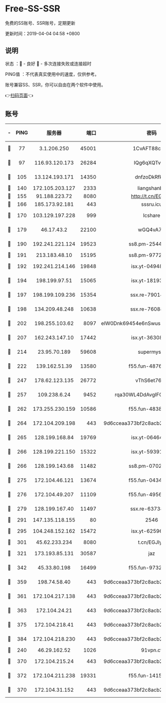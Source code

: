 # Free-SS-SSR

免费的SS账号、SSR账号，定期更新

更新时间：2019-04-04 04:58 +0800

## 说明

状态     ：🙂 - 良好 🙁 - 多次连接失败或连接超时

PING值   ：不代表真实使用中的速度，仅供参考。

账号兼容SS、SSR，你可以自由在两个软件中使用。

👉[扫码页面](https://liesauer.github.io/Free-SS-SSR/)👈

## 账号

|-|PING|服务器|端口|密码|加密方式|区域|
|:----:|:----:|:-----:|-----:|:----:|:----:|:----:|
|🙂|77|3.1.206.250|45001|1CvAFT88cqXA|aes-256-cfb|SG|
|🙂|97|116.93.120.173|26284|IQg6qXQTvhnJ|aes-256-cfb|PH|
|🙂|105|13.124.193.171|14350|dnfzoDkRfk1a|aes-256-cfb|KR|
|🙂|140|172.105.203.127|2333|liangshanbo|chacha20|JP|
|🙂|155|91.188.223.72|8080|http://t.cn/EGJIyrl|rc4-md5|RU|
|🙂|166|185.173.92.181|443|sssru.icu|rc4-md5|RU|
|🙂|170|103.129.197.228|999|lcshare|aes-256-cfb|US|
|🙂|179|46.17.43.2|22100|wGQ4vA7D|aes-256-gcm|RU|
|🙂|190|192.241.221.124|19523|ss8.pm-25447716|aes-256-cfb|US|
|🙂|191|213.183.48.10|15195|ss8.pm-97720747|rc4-md5|RU|
|🙂|192|192.241.214.146|19848|isx.yt-04948668|aes-256-cfb|US|
|🙂|194|198.199.97.51|15065|isx.yt-18193604|aes-256-cfb|US|
|🙂|197|198.199.109.236|15354|ssx.re-79014072|aes-256-cfb|US|
|🙂|198|134.209.48.248|10638|ssx.re-76088274|aes-256-cfb|US|
|🙂|202|198.255.103.62|8097|eIW0Dnk69454e6nSwuspv9DmS201tQ0D|aes-256-cfb|US|
|🙂|207|162.243.147.10|17442|isx.yt-36308071|aes-256-cfb|US|
|🙂|214|23.95.70.189|59608|supermyssr|chacha20-ietf|US|
|🙂|222|139.162.51.39|13580|f55.fun-48765997|aes-256-cfb|SG|
|🙂|247|178.62.123.135|26772|vThS6et76Git|aes-256-cfb|GB|
|🙂|257|109.238.6.24|9452|rqa30WL4DdAvgIFG6Fs3znzTa|aes-256-cfb|FR|
|🙂|262|173.255.230.159|10586|f55.fun-48382227|aes-256-cfb|US|
|🙂|264|172.104.209.198|443|9d6cceaa373bf2c8acb22e60b6a58be6|aes-256-cfb|US|
|🙂|265|128.199.168.84|19769|isx.yt-06464795|aes-256-cfb|SG|
|🙂|266|128.199.221.150|15322|isx.yt-59391923|aes-256-cfb|SG|
|🙂|266|128.199.143.68|11482|ss8.pm-07027944|aes-256-cfb|SG|
|🙂|275|172.104.46.121|13674|f55.fun-04347398|aes-256-cfb|SG|
|🙂|276|172.104.49.207|11109|f55.fun-49562246|aes-256-cfb|SG|
|🙂|279|128.199.167.40|11497|ssx.re-63738740|aes-256-cfb|SG|
|🙂|291|147.135.118.155|80|2546|chacha20|US|
|🙂|295|104.248.152.162|15472|isx.yt-62596882|aes-256-cfb|SG|
|🙂|301|45.62.233.234|8080|t.cn/EGJIyrl|rc4-md5|CA|
|🙂|321|173.193.85.131|30587|jaz|aes-256-cfb|US|
|🙂|342|45.33.80.198|16499|f55.fun-97323314|aes-256-cfb|US|
|🙂|359|198.74.58.40|443|9d6cceaa373bf2c8acb22e60b6a58be6|aes-256-cfb|US|
|🙂|361|172.104.217.138|443|9d6cceaa373bf2c8acb22e60b6a58be6|aes-256-cfb|US|
|🙂|363|172.104.24.21|443|9d6cceaa373bf2c8acb22e60b6a58be6|aes-256-cfb|US|
|🙂|375|172.104.218.41|443|9d6cceaa373bf2c8acb22e60b6a58be6|aes-256-cfb|US|
|🙂|384|172.104.218.230|443|9d6cceaa373bf2c8acb22e60b6a58be6|aes-256-cfb|US|
|🙂|240|46.29.162.52|1026|91vpn.cf|rc4-md5|RU|
|🙂|370|172.104.215.24|443|9d6cceaa373bf2c8acb22e60b6a58be6|aes-256-cfb|US|
|🙂|372|172.104.211.238|19331|f55.fun-14153413|aes-256-cfb|US|
|🙁|370|172.104.31.152|443|9d6cceaa373bf2c8acb22e60b6a58be6|aes-256-cfb|US|
